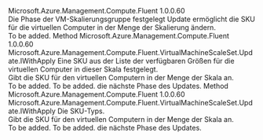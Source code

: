 <Type Name="IWithSku" FullName="Microsoft.Azure.Management.Compute.Fluent.VirtualMachineScaleSet.Update.IWithSku">
  <TypeSignature Language="C#" Value="public interface IWithSku" />
  <TypeSignature Language="ILAsm" Value=".class public interface auto ansi abstract IWithSku" />
  <TypeSignature Language="DocId" Value="T:Microsoft.Azure.Management.Compute.Fluent.VirtualMachineScaleSet.Update.IWithSku" />
  <TypeSignature Language="VB.NET" Value="Public Interface IWithSku" />
  <TypeSignature Language="F#" Value="type IWithSku = interface" />
  <AssemblyInfo>
    <AssemblyName>Microsoft.Azure.Management.Compute.Fluent</AssemblyName>
    <AssemblyVersion>1.0.0.60</AssemblyVersion>
  </AssemblyInfo>
  <Interfaces />
  <Docs>
    <summary>
            Die Phase der VM-Skalierungsgruppe festgelegt Update ermöglicht die SKU für die virtuellen Computer in der Menge der Skalierung ändern.
            </summary>
    <remarks>To be added.</remarks>
  </Docs>
  <Members>
    <Member MemberName="WithSku">
      <MemberSignature Language="C#" Value="public Microsoft.Azure.Management.Compute.Fluent.VirtualMachineScaleSet.Update.IWithApply WithSku (Microsoft.Azure.Management.Compute.Fluent.IVirtualMachineScaleSetSku sku);" />
      <MemberSignature Language="ILAsm" Value=".method public hidebysig newslot virtual instance class Microsoft.Azure.Management.Compute.Fluent.VirtualMachineScaleSet.Update.IWithApply WithSku(class Microsoft.Azure.Management.Compute.Fluent.IVirtualMachineScaleSetSku sku) cil managed" />
      <MemberSignature Language="DocId" Value="M:Microsoft.Azure.Management.Compute.Fluent.VirtualMachineScaleSet.Update.IWithSku.WithSku(Microsoft.Azure.Management.Compute.Fluent.IVirtualMachineScaleSetSku)" />
      <MemberSignature Language="VB.NET" Value="Public Function WithSku (sku As IVirtualMachineScaleSetSku) As IWithApply" />
      <MemberSignature Language="F#" Value="abstract member WithSku : Microsoft.Azure.Management.Compute.Fluent.IVirtualMachineScaleSetSku -&gt; Microsoft.Azure.Management.Compute.Fluent.VirtualMachineScaleSet.Update.IWithApply" Usage="iWithSku.WithSku sku" />
      <MemberType>Method</MemberType>
      <AssemblyInfo>
        <AssemblyName>Microsoft.Azure.Management.Compute.Fluent</AssemblyName>
        <AssemblyVersion>1.0.0.60</AssemblyVersion>
      </AssemblyInfo>
      <ReturnValue>
        <ReturnType>Microsoft.Azure.Management.Compute.Fluent.VirtualMachineScaleSet.Update.IWithApply</ReturnType>
      </ReturnValue>
      <Parameters>
        <Parameter Name="sku" Type="Microsoft.Azure.Management.Compute.Fluent.IVirtualMachineScaleSetSku" />
      </Parameters>
      <Docs>
        <param name="sku">Eine SKU aus der Liste der verfügbaren Größen für die virtuellen Computer in dieser Skala festgelegt.</param>
        <summary>
            Gibt die SKU für den virtuellen Computern in der Menge der Skala an.
            </summary>
        <returns>To be added.</returns>
        <remarks>To be added.</remarks>
        <return>die nächste Phase des Updates.</return>
      </Docs>
    </Member>
    <Member MemberName="WithSku">
      <MemberSignature Language="C#" Value="public Microsoft.Azure.Management.Compute.Fluent.VirtualMachineScaleSet.Update.IWithApply WithSku (Microsoft.Azure.Management.Compute.Fluent.VirtualMachineScaleSetSkuTypes skuType);" />
      <MemberSignature Language="ILAsm" Value=".method public hidebysig newslot virtual instance class Microsoft.Azure.Management.Compute.Fluent.VirtualMachineScaleSet.Update.IWithApply WithSku(class Microsoft.Azure.Management.Compute.Fluent.VirtualMachineScaleSetSkuTypes skuType) cil managed" />
      <MemberSignature Language="DocId" Value="M:Microsoft.Azure.Management.Compute.Fluent.VirtualMachineScaleSet.Update.IWithSku.WithSku(Microsoft.Azure.Management.Compute.Fluent.VirtualMachineScaleSetSkuTypes)" />
      <MemberSignature Language="VB.NET" Value="Public Function WithSku (skuType As VirtualMachineScaleSetSkuTypes) As IWithApply" />
      <MemberSignature Language="F#" Value="abstract member WithSku : Microsoft.Azure.Management.Compute.Fluent.VirtualMachineScaleSetSkuTypes -&gt; Microsoft.Azure.Management.Compute.Fluent.VirtualMachineScaleSet.Update.IWithApply" Usage="iWithSku.WithSku skuType" />
      <MemberType>Method</MemberType>
      <AssemblyInfo>
        <AssemblyName>Microsoft.Azure.Management.Compute.Fluent</AssemblyName>
        <AssemblyVersion>1.0.0.60</AssemblyVersion>
      </AssemblyInfo>
      <ReturnValue>
        <ReturnType>Microsoft.Azure.Management.Compute.Fluent.VirtualMachineScaleSet.Update.IWithApply</ReturnType>
      </ReturnValue>
      <Parameters>
        <Parameter Name="skuType" Type="Microsoft.Azure.Management.Compute.Fluent.VirtualMachineScaleSetSkuTypes" />
      </Parameters>
      <Docs>
        <param name="skuType">Die SKU-Typs.</param>
        <summary>
            Gibt die SKU für den virtuellen Computern in der Menge der Skala an.
            </summary>
        <returns>To be added.</returns>
        <remarks>To be added.</remarks>
        <return>die nächste Phase des Updates.</return>
      </Docs>
    </Member>
  </Members>
</Type>
